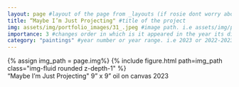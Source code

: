 ```yaml
---
layout: page #layout of the page from _layouts (if rosie dont worry about this)
title: “Maybe I’m Just Projecting" #title of the project
img: assets/img/portfolio_images/31_.jpeg #image path. i.e assets/img/portfolio_images/1_.jpg
importance: 3 #changes order in which is it appeared in the year its displayed in
category: "paintings" #year number or year range. i.e 2023 or 2022-2023
---
```


<div class="row">
    <div class="col-sm mt-3 mt-md-0">
        {% assign img_path = page.img%}
        {% include figure.html path=img_path  class="img-fluid rounded z-depth-1" %}
    </div>
</div>
<div class="caption">
    “Maybe I’m Just Projecting" 
    9” x 9” 
    oil on canvas
    2023
</div>

